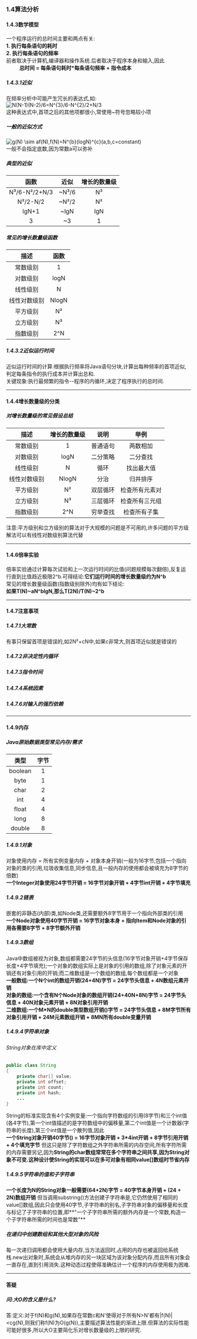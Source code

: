 ### 1.4算法分析

#### 1.4.3数学模型

一个程序运行的总时间主要和两点有关:</br>**1. 执行每条语句的耗时</br>2. 执行每条语句的频率** 
</br>前者取决于计算机,编译器和操作系统.后者取决于程序本身和输入,因此</br>
&emsp; &emsp; **总时间 = 每条语句耗时\*每条语句频率 + 指令成本** </br>

##### 1.4.3.1近似
在频率分析中可能产生冗长的表达式,如:</br>
<img src="https://latex.codecogs.com/gif.latex?N(N-1)(N-2)/6=N^{3}/6-N^{2}/2&plus;N/3" title="N(N-1)(N-2)/6=N^{3}/6-N^{2}/2+N/3" /></br>
这种表达式中,首项之后的其他项都很小,常使用~符号忽略较小项
##### 一般的近似方式
<img src="https://latex.codecogs.com/gif.latex?g(N)&space;\sim&space;af(N),f(N)=N^{b}(logN)^{c}(a,b,c=constant)" title="g(N) \sim af(N),f(N)=N^{b}(logN)^{c}(a,b,c=constant)" /></br>
一般不会指定底数,因为常数a可以弥补
##### 典型的近似
|函数|近似|增长的数量级|
|:--------------:|:--------------:|:--------------:|
|N³/6-N²/2+N/3|~N³/6|N³|
|N²/2-N/2|~N²/2|N²|
|lgN+1|~lgN|lgN|
|3|~3|1|
##### 常见的增长数量级函数
|描述|函数|
|:------------:|:------------:|
|常数级别|1|
|对数级别|logN|
|线性级别|N|
|线性对数级别|NlogN|
|平方级别|N²|
|立方级别|N³|
|指数级别|2^N|

##### 1.4.3.2近似运行时间
近似运行时间的计算:根据执行频率将Java语句分块,计算出每种频率的首项近似,判定每条指令的执行成本并计算出总和.</br>
关键现象:执行最频繁的指令--程序的内循环,决定了程序执行的总时间.

---

#### 1.4.4增长数量级的分类

##### 对增长数量级的常见假设总结
|描述|增长的数量级|说明|举例|
|:------------:|:------------:|:------------:|:------------:|
|常数级别|1|普通语句|两数相加|
|对数级别|logN|二分策略|二分查找|
|线性级别|N|循环|找出最大值|
|线性对数级别|NlogN|分治|归并排序|
|平方级别|N²|双层循环|检查所有元素对|
|立方级别|N³|三层循环|检查所有三元组|
|指数级别|2^N|穷举查找|检查所有子集|
注意:平方级别和立方级别的算法对于大规模的问题是不可用的,许多问题的平方级解法可以有线性对数级别算法代替

---

#### 1.4.6倍率实验
倍率实验通过计算每次试验和上一次运行时间的比值(问题规模每次翻倍),反复运行直到比值趋近极限2^b.可得结论:**它们运行时间的增长数量级约为N^b**</br>
常见的增长数量级函数(指数级别除外)均有如下结论:</br>
**如果T(N)~aN^blgN,那么T(2N)/T(N)~2^b**

---

#### 1.4.7注意事项

##### 1.4.7.1大常数
有事只保留首项是错误的,如2N²+cN中,如果c非常大,则首项近似就是错误的

##### 1.4.7.2非决定性内循环

##### 1.4.7.3指令时间

##### 1.4.7.4系统因素

##### 1.4.7.6对输入的强烈依赖

---

#### 1.4.9内存
##### Java原始数据类型常见内存/需求
|类型|字节|
|:----------:|:----------:|
|boolean|1|
|byte|1|
|char|2|
|int|4|
|float|4|
|long|8|
|double|8|

##### 1.4.9.1对象
对象使用内存 = 所有实例变量内存 + 对象本身开销(一般为16字节,包括一个指向对象的类的引用,垃圾收集信息,同步信息,且一般内存的使用都会被填充为8字节的倍数)</br>
**一个Integer对象使用24字节开销 = 16字节对象开销 + 4字节int开销 + 4字节填充**</br>

##### 1.4.9.2链表
嵌套的非静态(内部)类,如Node类,还需要额外8字节用于一个指向外部类的引用</br>
**一个Node对象使用40字节开销 = 16字节对象本身 + 指向Item和Node对象的引用各需要8字节 + 8字节额外开销**

##### 1.4.9.3数组
Java中数组被视为对象,数组都需要24字节的头信息(16字节对象开销+4字节保存长度+4字节填充);一个对象的数组实际上是对象的引用的数组,除了对象元素的开销还有对象引用的开销;而二维数组是一个数组的数组,每个数组都是一个对象</br>
**一般数组:一个N个int的数组开销(24+4N)字节 = 24字节头信息 + 4N数组元素开销</br>
对象的数组:一个含有N个Node对象的数组开销(24+40N+8N)字节 = 24字节头信息 + 40N对象元素开销 + 8N对象引用开销</br>
二维数组:一个M\*N的double类型数组开销()字节 = 24字节头信息 + 8M字节所有对象引用开销 + 24M元素数组开销 + 8MN所有double变量开销**

##### 1.4.9.4字符串对象

###### String对象在库中定义
```Java
public class String
{
	private char[] value;
	private int offset;
	private int count;
	private int hash;
	...
}
```
String的标准实现含有4个实例变量:一个指向字符数组的引用(8字节)和三个int值(各4字节),第一个int值描述的是字符数组中的偏移量,第二个int值是一个计数器(字符串的长度),第三个int值是一个散列值,因此</br>
**一个String对象开销40字节() = 16字节对象开销 + 3\*4int开销 + 8字节引用开销 + 4个填充字节**
但这只是除了字符数组之外字符串所需的内存空间,所有字符所需的内存需要另记,因为**String的char数组常常在多个字符串之间共享,因为String对象不可变.这种设计使String的实现可以在多可对象有相同value[]数组时节省内存**

##### 1.4.9.5字符串的值和子字符串
**一个长度为N的String对象一般需要(64+2N)字节 = 40字节本身开销 + (24 + 2N)数组开销**
但当调用substring()方法创建子字符串是,它仍然使用了相同的value[]数组,因此只会使用40字节,子字符串的别名,子字符串对象的偏移量和长度与标记了子字符串的位置,即**"一个子字符串所需的额外内存是一个常数,构造一个子字符串所需的时间也是常数"**

##### 在递归中创建数组和其他大型对象的风险
每一次递归调用都会使用大量内存,当方法返回时,占用的内存也被返回给系统栈.new出对象时,系统会从堆内存的另一块区域为该对象分配内存,而且所有对象会一直存在,直到引用消失.这种动态过程使得准确估计一个程序的内存使用极为困难.

---

#### 答疑

##### 问:大O的含义是什么?
答:定义:对于f(N)和g(N),如果存在常数c和N'使得对于所有N>N'都有|f(N)|<cg(N),则我们称f(N)为O(g(N)),主要描述算法性能的渐进上限.但算法的实际性能可能好很多,所以大O主要简化乐对增长数量级的上限的研究.






